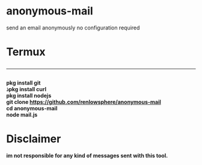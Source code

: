 # anonymous-mail
send an email anonymously no configuration required
# Termux <hr><b>
pkg install git<br>
ذpkg install curl <br>
pkg install nodejs<br>
git clone https://github.com/renlowsphere/anonymous-mail<br>
cd anonymous-mail <br>
node mail.js
# Disclaimer
im not responsible for any kind of messages sent with this tool.
